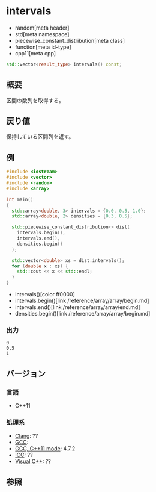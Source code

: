 # intervals
* random[meta header]
* std[meta namespace]
* piecewise_constant_distribution[meta class]
* function[meta id-type]
* cpp11[meta cpp]

```cpp
std::vector<result_type> intervals() const;
```

## 概要
区間の数列を取得する。


## 戻り値
保持している区間列を返す。


## 例
```cpp example
#include <iostream>
#include <vector>
#include <random>
#include <array>

int main()
{
  std::array<double, 3> intervals = {0.0, 0.5, 1.0};
  std::array<double, 2> densities = {0.3, 0.5};

  std::piecewise_constant_distribution<> dist(
    intervals.begin(),
    intervals.end(),
    densities.begin()
  );

  std::vector<double> xs = dist.intervals();
  for (double x : xs) {
    std::cout << x << std::endl;
  }
}
```
* intervals()[color ff0000]
* intervals.begin()[link /reference/array/array/begin.md]
* intervals.end()[link /reference/array/array/end.md]
* densities.begin()[link /reference/array/array/begin.md]

### 出力
```
0
0.5
1
```

## バージョン
### 言語
- C++11

### 処理系
- [Clang](/implementation.md#clang): ??
- [GCC](/implementation.md#gcc): 
- [GCC, C++11 mode](/implementation.md#gcc): 4.7.2
- [ICC](/implementation.md#icc): ??
- [Visual C++](/implementation.md#visual_cpp): ??


## 参照


